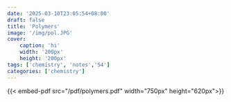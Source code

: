 ```yaml
---
date: '2025-03-10T23:05:54+08:00'
draft: false
title: 'Polymers'
image: '/img/pol.JPG'
cover: 
    caption: 'hi'
    width: '200px' 
    height: '200px' 
tags: ['chemistry', 'notes','S4']
categories: ['chemistry']
---
```

<!--more-->
{{< embed-pdf src="/pdf/polymers.pdf" width="750px" height="620px">}}
